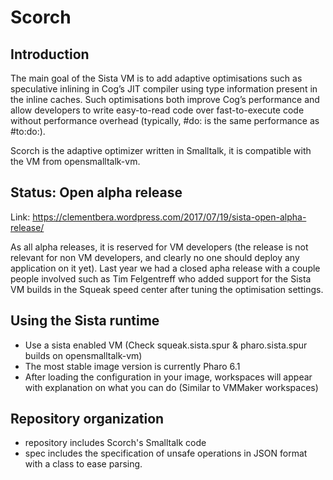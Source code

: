 # Scorch

## Introduction

The main goal of the Sista VM is to add adaptive optimisations such as speculative inlining in Cog’s JIT compiler using type information present in the inline caches. Such optimisations both improve Cog’s performance and allow developers to write easy-to-read code over fast-to-execute code without performance overhead (typically, #do: is the same performance as #to:do:).

Scorch is the adaptive optimizer written in Smalltalk, it is compatible with the VM from opensmalltalk-vm.

## Status: Open alpha release

Link: https://clementbera.wordpress.com/2017/07/19/sista-open-alpha-release/

As all alpha releases, it is reserved for VM developers (the release is not relevant for non VM developers, and clearly no one should deploy any application on it yet). Last year we had a closed apha release with a couple people involved such as Tim Felgentreff who added support for the Sista VM builds in the Squeak speed center after tuning the optimisation settings.


## Using the Sista runtime

- Use a sista enabled VM (Check squeak.sista.spur & pharo.sista.spur builds on opensmalltalk-vm)
- The most stable image version is currently Pharo 6.1
- After loading the configuration in your image, workspaces will appear with explanation on what you can do (Similar to VMMaker workspaces)

## Repository organization

- repository includes Scorch's Smalltalk code
- spec includes the specification of unsafe operations in JSON format with a class to ease parsing.